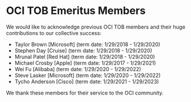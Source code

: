 # OCI TOB Emeritus Members

We would like to acknowledge previous OCI TOB members and their huge contributions to our collective success:

* Taylor Brown [Microsoft] (term date: 1/29/2018 - 1/29/2020)
* Stephen Day [Cruise] (term date: 1/29/2018 - 1/29/2020)
* Mrunal Patel [Red Hat] (term date: 1/29/2018 - 1/29/2020)
* Michael Crosby [Apple] (term date: 1/29/2017 - 1/29/2021)
* Wei Fu [Alibaba] (term date: 1/29/2020 - 1/29/2022)
* Steve Lasker [Microsoft] (term date: 1/29/2020 - 1/29/2022)
* Tycho Anderson [Cisco] (term date: 1/29/2021 - 1/29/2023)

We thank these members for their service to the OCI community.
